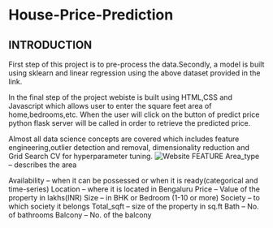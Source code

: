 # House-Price-Prediction
## INTRODUCTION
First step of this project is to pre-process the data.Secondly, a model is built using sklearn and linear regression using the above dataset provided in the link.

In the final step of the project webiste is built using HTML,CSS and Javascript which allows user to enter the square feet area of home,bedrooms,etc. When the user will click on the button of predict price python flask server will be called in order to retrieve the predicted price.

Almost all data science concepts are covered which includes feature engineering,outlier detection and removal, dimensionality reduction and Grid Search CV for hyperparameter tuning.
![Website](https://user-images.githubusercontent.com/83052989/117424737-bc301400-af3f-11eb-90a4-00dfcfc7d1d0.jpg)
FEATURE
Area_type – describes the area

Availability – when it can be possessed or when it is ready(categorical and time-series)
Location – where it is located in Bengaluru
Price – Value of the property in lakhs(INR)
Size – in BHK or Bedroom (1-10 or more)
Society – to which society it belongs
Total_sqft – size of the property in sq.ft
Bath – No. of bathrooms
Balcony – No. of the balcony


